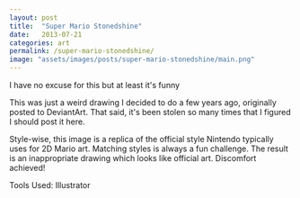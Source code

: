 ```yaml
---
layout: post
title:  "Super Mario Stonedshine"
date:   2013-07-21
categories: art
permalink: /super-mario-stonedshine/
image: "assets/images/posts/super-mario-stonedshine/main.png"
---
```


<p class="post--full__excerpt">
	I have no excuse for this but at least it's funny
</p>

This was just a weird drawing I decided to do a few years ago, originally posted to DeviantArt. That said, it's been stolen so many times that I figured I should post it here.

Style-wise, this image is a replica of the official style Nintendo typically uses for 2D Mario art. Matching styles is always a fun challenge. The result is an inappropriate drawing which looks like official art. Discomfort achieved!

Tools Used: Illustrator